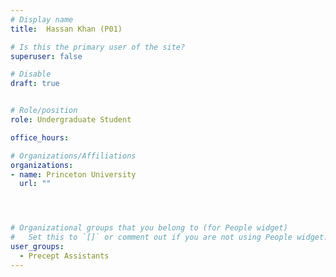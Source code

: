 ```yaml
---
# Display name
title:  Hassan Khan (P01)

# Is this the primary user of the site?
superuser: false

# Disable
draft: true


# Role/position
role: Undergraduate Student

office_hours:

# Organizations/Affiliations
organizations:
- name: Princeton University
  url: ""




# Organizational groups that you belong to (for People widget)
#   Set this to `[]` or comment out if you are not using People widget.
user_groups:
  - Precept Assistants
---
```

